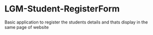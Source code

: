 # LGM-Student-RegisterForm
Basic application to register the students details and thats display in the same page of website
